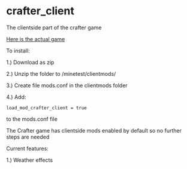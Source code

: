 # crafter_client
 The clientside part of the crafter game

<a href="https://github.com/oilboi/Crafter"> Here is the actual game </a>

To install:

1.) Download as zip

2.) Unzip the folder to /minetest/clientmods/

3.) Create file mods.conf in the clientmods folder

4.) Add:

```
load_mod_crafter_client = true
```
to the mods.conf file

The Crafter game has clientside mods enabled by default so no further steps are needed


Current features:

1.) Weather effects
